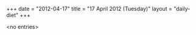 +++
date = "2012-04-17"
title = "17 April 2012 (Tuesday)"
layout = "daily-diet"
+++


\<no entries\>
